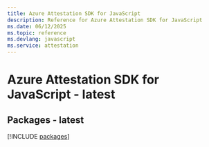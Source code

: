 ```yaml
---
title: Azure Attestation SDK for JavaScript
description: Reference for Azure Attestation SDK for JavaScript
ms.date: 06/12/2025
ms.topic: reference
ms.devlang: javascript
ms.service: attestation
---
```

# Azure Attestation SDK for JavaScript - latest
## Packages - latest
[!INCLUDE [packages](attestation-index.md)]